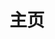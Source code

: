 ---
home: true
layout: Blog
icon: home
title: 主页
bgImage: arknights_bk.jpg
bgImageStyle: {
  "height": "400px"
}
heroImage: header.png
heroText: 五十岚的博客
heroFullScreen: false
heroImageStyle: {
  "margin-top": "0px",
  "margin-bottom": "76px",
}
tagline: 吃的多、睡得香、寄迪快、摆滴溜~
projects:
  - icon: project
    name: UFS
    desc: 分布式私有云存储
    link: https://www.deadly-exception.icu:31443

  - icon: link
    name: PVE链接
    desc: 自个儿滴虚拟化平台
    link: https://www.deadly-exception.icu:8006/

  - icon: book
    name: 好多书
    desc: 好康的书诶~
    link: book/

  - icon: friend
    name: 小兴趣
    desc: 一些小兴趣呀
    link: paint/

  - icon: article
    name: 老版本拉
    desc: 老版本真弟好拉
    link: http://www.deadly-exception.icu:8888/

  - icon: discover
    name: 播放器
    desc: 是别人开源的播放器
    link: https://netease-music.fe-mm.com/#/music/playlist

  - icon: /arknights_logo.png
    name: 五十岚
    desc: 关于五十岚
    link: intro

footer: MIT Licensed | Copyright © 2021-present Igarashi
---
